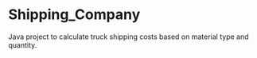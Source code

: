 # Shipping_Company
Java project to calculate truck shipping costs based on material type and quantity.
